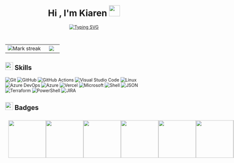 
<h1 align="center"><b>Hi , I'm Kiaren </b><img src="https://media.giphy.com/media/hvRJCLFzcasrR4ia7z/giphy.gif" width="35"></h1>
<!--  -->
<p align="center">
  <a href="https://git.io/typing-svg"><img src="https://readme-typing-svg.demolab.com?font=Fira+Code&pause=1000&color=F78700&width=435&lines=Kiaren;Azure+Cloud;DevOps+and+Architecture" alt="Typing SVG" /></a>
</p>


<br>




<p align="center">
  <!--- stats (start) -->
<table align="center">
<tr border="none">
<td width="70%" align="center">
  <img  title="🔥 Get streak stats for your profile at git.io/streak-stats" alt="Mark streak" src="https://streak-stats.demolab.com/?user=Kiaren-kaizen&mode=weekly&theme=dracula&exclude_days=Sun,Sat&hide_border=false" /> 
</td>
<td width="30%" align="center">
  <img  align="center"  src="https://github-profile-trophy.vercel.app/?username=kiaren-kaizen&theme=dracula&rank=,AA,A,S,AAA,SS,SSS&no-bg=true&column=-1" />
  </td>
</tr>
</table>


## <img src="https://media2.giphy.com/media/QssGEmpkyEOhBCb7e1/giphy.gif?cid=ecf05e47a0n3gi1bfqntqmob8g9aid1oyj2wr3ds3mg700bl&rid=giphy.gif" width ="25"><b> Skills</b>


  
![Git](https://img.shields.io/badge/git-%23F05033.svg?style=for-the-badge&logo=git&logoColor=white)
![GitHub](https://img.shields.io/badge/github-%23121011.svg?style=for-the-badge&logo=github&logoColor=white)
![GitHub Actions](https://img.shields.io/badge/GitHub_Actions-2088FF?style=for-the-badge&logo=github-actions&logoColor=white)
![Visual Studio Code](https://img.shields.io/badge/Visual%20Studio%20Code-0078d7.svg?style=for-the-badge&logo=visual-studio-code&logoColor=white)
![Linux](https://img.shields.io/badge/Linux-FCC624?style=for-the-badge&logo=linux&logoColor=black)
![Azure DevOps](https://img.shields.io/badge/Azure_DevOps-0078D7?style=for-the-badge&logo=azure-devops&logoColor=white)
![Azure](https://img.shields.io/badge/microsoft%20azure-0089D6?style=for-the-badge&logo=microsoft-azure&logoColor=white)
![Vercel](https://img.shields.io/badge/Vercel-000000?style=for-the-badge&logo=vercel&logoColor=white)
![Microsoft](https://img.shields.io/badge/Microsoft-666666?style=for-the-badge&logo=microsoft&logoColor=white)
![Shell](https://img.shields.io/badge/Shell_Script-121011?style=for-the-badge&logo=gnu-bash&logoColor=white)
![JSON](https://img.shields.io/badge/json-5E5C5C?style=for-the-badge&logo=json&logoColor=white)
![Terraform](https://img.shields.io/badge/Terraform-7B42BC?style=for-the-badge&logo=terraform&logoColor=white)
![PowerShell](https://img.shields.io/badge/powershell-5391FE?style=for-the-badge&logo=powershell&logoColor=white)
![JIRA](https://img.shields.io/badge/Jira-0052CC?style=for-the-badge&logo=Jira&logoColor=white)



## <img src="https://media2.giphy.com/media/QssGEmpkyEOhBCb7e1/giphy.gif?cid=ecf05e47a0n3gi1bfqntqmob8g9aid1oyj2wr3ds3mg700bl&rid=giphy.gif" width ="25"><b> Badges</b>

<div class="image-container" style="display: flex; justify-content: space-around; width: 100%; box-sizing: border-box; padding: 10px;">
  <img src="https://images.credly.com/size/340x340/images/987adb7e-49be-4e24-b67e-55986bd3fe66/azure-solutions-architect-expert-600x600.png" width ="120">
  <img src="https://images.credly.com/size/340x340/images/0ba22331-acf9-4e8a-8ce3-b4cc3d376040/image.png" width ="120">
  <img src="https://images.credly.com/size/340x340/images/c3ab66f8-5d59-4afa-a6c2-0ba30a1989ca/CERT-Expert-DevOps-Engineer-600x600.png" width ="120">
  <img src="https://images.credly.com/size/340x340/images/c3a2e51d-7984-48cc-a4cb-88d4e8487037/azure-network-engineer-associate-600x600.png" width ="120">
  <img src="https://images.credly.com/size/340x340/images/336eebfc-0ac3-4553-9a67-b402f491f185/azure-administrator-associate-600x600.png" width ="120">
  <img src="https://images.credly.com/size/340x340/images/be8fcaeb-c769-4858-b567-ffaaa73ce8cf/image.png" width ="120">
  <img src="https://images.credly.com/size/340x340/images/6eeb0a98-33cb-4f72-bfc3-f89d65a3286c/image.png" width ="120">
</div>


